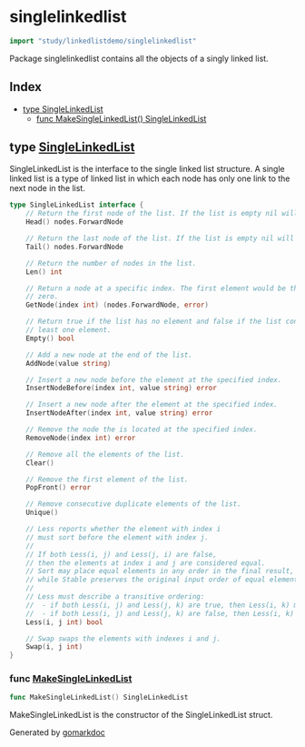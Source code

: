 <!-- Code generated by gomarkdoc. DO NOT EDIT -->

# singlelinkedlist

```go
import "study/linkedlistdemo/singlelinkedlist"
```

Package singlelinkedlist contains all the objects of a singly linked list.

## Index

- [type SingleLinkedList](<#type-singlelinkedlist>)
  - [func MakeSingleLinkedList() SingleLinkedList](<#func-makesinglelinkedlist>)


## type [SingleLinkedList](<https://github.com/jeremydumais/Study_RoadMap_ComputerScience/blob/main/Linked List/singlelinkedlist/single_linked_list.go#L13-L67>)

SingleLinkedList is the interface to the single linked list structure. A single linked list is a type of linked list in which each node has only one link to the next node in the list.

```go
type SingleLinkedList interface {
    // Return the first node of the list. If the list is empty nil will be returned.
    Head() nodes.ForwardNode

    // Return the last node of the list. If the list is empty nil will be returned.
    Tail() nodes.ForwardNode

    // Return the number of nodes in the list.
    Len() int

    // Return a node at a specific index. The first element would be the index
    // zero.
    GetNode(index int) (nodes.ForwardNode, error)

    // Return true if the list has no element and false if the list contains at
    // least one element.
    Empty() bool

    // Add a new node at the end of the list.
    AddNode(value string)

    // Insert a new node before the element at the specified index.
    InsertNodeBefore(index int, value string) error

    // Insert a new node after the element at the specified index.
    InsertNodeAfter(index int, value string) error

    // Remove the node the is located at the specified index.
    RemoveNode(index int) error

    // Remove all the elements of the list.
    Clear()

    // Remove the first element of the list.
    PopFront() error

    // Remove consecutive duplicate elements of the list.
    Unique()

    // Less reports whether the element with index i
    // must sort before the element with index j.
    //
    // If both Less(i, j) and Less(j, i) are false,
    // then the elements at index i and j are considered equal.
    // Sort may place equal elements in any order in the final result,
    // while Stable preserves the original input order of equal elements.
    //
    // Less must describe a transitive ordering:
    //  - if both Less(i, j) and Less(j, k) are true, then Less(i, k) must be true as well.
    //  - if both Less(i, j) and Less(j, k) are false, then Less(i, k) must be false as well.
    Less(i, j int) bool

    // Swap swaps the elements with indexes i and j.
    Swap(i, j int)
}
```

### func [MakeSingleLinkedList](<https://github.com/jeremydumais/Study_RoadMap_ComputerScience/blob/main/Linked List/singlelinkedlist/single_linked_list.go#L77>)

```go
func MakeSingleLinkedList() SingleLinkedList
```

MakeSingleLinkedList is the constructor of the SingleLinkedList struct.



Generated by [gomarkdoc](<https://github.com/princjef/gomarkdoc>)
